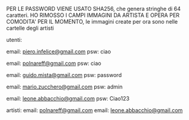 PER LE PASSWORD VIENE USATO SHA256, che genera stringhe di 64 caratteri.
HO RIMOSSO I CAMPI IMMAGINI DA ARTISTA E OPERA PER COMODITA' PER IL MOMENTO, le immagini create per ora sono nelle cartelle degli artisti

utenti:

email: piero.infelice@gmail.com
psw: ciao

email: polnareff@gmail.com
psw: ciao

email: guido.mista@gmail.com
psw: password

email: mario.zucchero@gmail.com
psw: admin

email: leone.abbacchio@gmail.com
psw: Ciao123

artisti:
email: polnareff@gmail.com
email: leone.abbacchio@gmail.com
